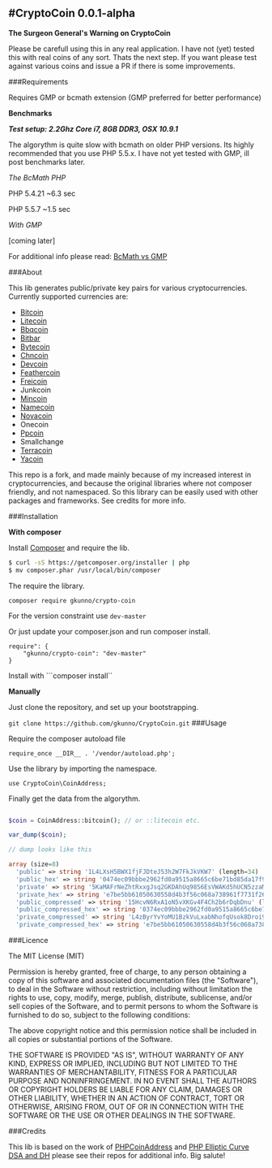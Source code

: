 #CryptoCoin 0.0.1-alpha
--
**The Surgeon General's Warning on CryptoCoin**

Please be carefull using this in any real application. I have not (yet)
tested this with real coins of any sort. Thats the next step.
If you want please test against various coins and issue a PR if there is some
improvements.

###Requirements

Requires GMP or bcmath extension (GMP preferred for better performance)

**Benchmarks**

***Test setup: 2.2Ghz Core i7, 8GB DDR3, OSX 10.9.1***

The algorythm is quite slow with bcmath on older PHP versions. Its highly recommended
that you use PHP 5.5.x. I have not yet tested with GMP, ill post benchmarks later.

*The BcMath PHP*

PHP 5.4.21
~6.3 sec

PHP 5.5.7
~1.5 sec

*With GMP*

[coming later]

For additional info please read: [BcMath vs GMP](http://phpseclib.sourceforge.net/math/intro.html)

###About

This lib generates public/private key pairs for various cryptocurrencies. Currently
supported currencies are:

- [Bitcoin](http://bitcoin.org/)
- [Litecoin](https://litecoin.org/)
- [Bbqcoin](http://bbqcoin.org/)
- [Bitbar](http://bitbar.biz/downloads)
- [Bytecoin](http://bytecoin.biz/)
- [Chncoin](http://chncoin.org/)
- [Devcoin](http://devcoin.org/)
- [Feathercoin](http://feathercoin.com/)
- [Freicoin](http://freico.in/)
- Junkcoin
- [Mincoin](http://www.min-coin.org/)
- [Namecoin](https://www.namecoin.org/)
- [Novacoin](http://novacoin.org/)
- Onecoin
- [Ppcoin](https://en.bitcoin.it/wiki/PPCoin)
- Smallchange
- [Terracoin](http://terracoin.org/)
- [Yacoin](http://www.yacoin.org/)

This repo is a fork, and made mainly because of my increased interest in cryptocurrencies,
and because the original libraries where not composer friendly, and not namespaced. So this library can be easily used
with other packages and frameworks. See credits for more info.

###Installation

**With composer**

Install [Composer](http://getcomposer.org/) and require the lib.

```bash
$ curl -sS https://getcomposer.org/installer | php
$ mv composer.phar /usr/local/bin/composer
```

The require the library.

```composer require gkunno/crypto-coin```

For the version constraint use ```dev-master```

Or just update your composer.json and run composer install.

```
require": {
    "gkunno/crypto-coin": "dev-master"
}
```

Install with ```composer install``

**Manually**

Just clone the repository, and set up your bootstrapping.

```git clone https://github.com/gkunno/CryptoCoin.git```
###Usage

Require the composer autoload file

```require_once __DIR__ . '/vendor/autoload.php';```

Use the library by importing the namespace.

```use CryptoCoin\CoinAddress;```

Finally get the data from the algorythm.

```php

$coin = CoinAddress::bitcoin(); // or ::litecoin etc.

var_dump($coin);

// dump looks like this

array (size=8)
  'public' => string '1L4LXsH5BWX1fjFJDteJ53h2W7FkJkVKW7' (length=34)
  'public_hex' => string '0474ec09bbbe2962fd0a9515a8665c6be71bd85da17f92b24d26999056a14787c4f6551b3d022ffd177ca99502d06fefb2280d2781eebfb22559f8cfc449420bc9' (length=130)
  'private' => string '5KaMAFrNeZhtRxxgJsq2GKDAhUq98S6EsVWAKd5hUCN5zzaMh3M' (length=51)
  'private_hex' => string 'e7be5bb61050630558d4b3f56c068a738961f7731f26911cb0935bfb6ef52dfe' (length=64)
  'public_compressed' => string '15HcvN6RxA1oN5vXKGv4F4Ch2b6rDqbDnu' (length=34)
  'public_compressed_hex' => string '0374ec09bbbe2962fd0a9515a8665c6be71bd85da17f92b24d26999056a14787c4' (length=66)
  'private_compressed' => string 'L4zByrYvYoMU1BzkVuLxabNhofqUsok8Droi9CFjd3A54kDdReK6' (length=52)
  'private_compressed_hex' => string 'e7be5bb61050630558d4b3f56c068a738961f7731f26911cb0935bfb6ef52dfe' (length=64)

```

###Licence

The MIT License (MIT)

Permission is hereby granted, free of charge, to any person obtaining a copy
of this software and associated documentation files (the "Software"), to deal
in the Software without restriction, including without limitation the rights
to use, copy, modify, merge, publish, distribute, sublicense, and/or sell
copies of the Software, and to permit persons to whom the Software is
furnished to do so, subject to the following conditions:

The above copyright notice and this permission notice shall be included in
all copies or substantial portions of the Software.

THE SOFTWARE IS PROVIDED "AS IS", WITHOUT WARRANTY OF ANY KIND, EXPRESS OR
IMPLIED, INCLUDING BUT NOT LIMITED TO THE WARRANTIES OF MERCHANTABILITY,
FITNESS FOR A PARTICULAR PURPOSE AND NONINFRINGEMENT. IN NO EVENT SHALL THE
AUTHORS OR COPYRIGHT HOLDERS BE LIABLE FOR ANY CLAIM, DAMAGES OR OTHER
LIABILITY, WHETHER IN AN ACTION OF CONTRACT, TORT OR OTHERWISE, ARISING FROM,
OUT OF OR IN CONNECTION WITH THE SOFTWARE OR THE USE OR OTHER DEALINGS IN
THE SOFTWARE.

###Credits

This lib is based on the work of [PHPCoinAddress](https://github.com/gkunno/PHPCoinAddress)
and [PHP Elliptic Curve DSA and DH](https://github.com/mdanter/phpecc) please see their repos
for additional info. Big salute!
